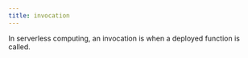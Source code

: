 ```yaml
---
title: invocation
---
```

In serverless computing, an invocation is when a deployed function is called.